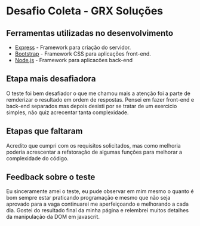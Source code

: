 # Desafio Coleta - GRX Soluções

## Ferramentas utilizadas no desenvolvimento

- [Express](https://expressjs.com/pt-br/) - Framework para criação do servidor.
- [Bootstrap](https://getbootstrap.com/) - Framework CSS para aplicações front-end.
- [Node.js](https://nodejs.org/en/) - Framework para aplicacões back-end

## Etapa mais desafiadora

O teste foi bem desafiador o que me chamou mais a atenção foi a parte de remderizar o resultado em ordem de respostas. Pensei em fazer front-end e back-end separados mas depois desisti por se tratar de um exercicio simples, não quiz acrecentar tanta complexidade.

## Etapas que faltaram

Acredito que cumpri com os requisitos solicitados, mas como melhoria poderia acrescentar a refatoração de algumas funções para melhorar a complexidade do código.

## Feedback sobre o teste

Eu sinceramente amei o teste, eu pude observar em mim mesmo o quanto é bom sempre estar praticando programação e mesmo que não seja aprovado para a vaga continuarei me aperfeiçoando e melhorando a cada dia.
Gostei do resultado final da minha página e relembrei muitos detalhes da manipulação da DOM em javascrit.
